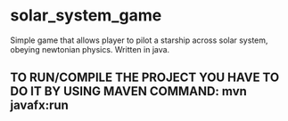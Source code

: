 # solar_system_game
Simple game that allows player to pilot a starship across solar system, obeying newtonian physics. Written in java.

## TO RUN/COMPILE THE PROJECT YOU HAVE TO DO IT BY USING MAVEN COMMAND: mvn javafx:run